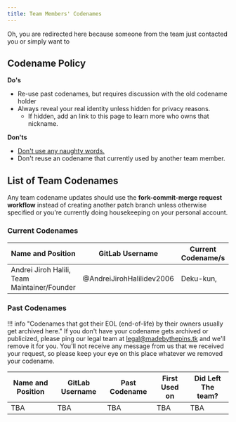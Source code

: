 ```yaml
---
title: Team Members' Codenames
---
```


Oh, you are redirected here because someone from the team just contacted you or simply want to

## Codename Policy

**Do's**

* Re-use past codenames, but requires discussion with the old codename holder
* Always reveal your real identity unless hidden for privacy reasons.
  * If hidden, add an link to this page to learn more who owns that nickname.

**Don'ts**

* [Don't use any naughty words.](./lige-at-the-pins/censorship-101/)
* Don't reuse an codename that currently used by another team member.

## List of Team Codenames

Any team codename updates should use the **fork-commit-merge request workflow** instead of creating another patch branch unless otherwise specified or you're currently doing housekeeping on your personal account.

### Current Codenames

| **Name and Position** | **GitLab Username** | **Current Codename/s** | **Wiki Page / About This Person** | **Last Updated** |
| ------ | ------ | ------ | ------ | ------ |
| Andrei Jiroh Halili, Team Maintainer/Founder | @AndreiJirohHalilidev2006 | Deku-kun,  | <https://en.handbooksbythepins.cf/hall-of-fame/halili/andrei-jiroh> | Forgotten to add data. |

### Past Codenames

!!! info "Codenames that got their EOL (end-of-life) by their owners usually get archived here."
    If you don't have your codename gets archived or publicized, please ping our legal team at <legal@madebythepins.tk>
    and we'll remove it for you. You'll not receive any message from us that we received your request, so please keep your
    eye on this place whatever we removed your codename.

| **Name and Position** | **GitLab Username** | **Past Codename** | **First Used on** | **Did Left The team?** |
| ------ | ------ | ------ | ------ | ------ |
| TBA | TBA | TBA | TBA | TBA |

